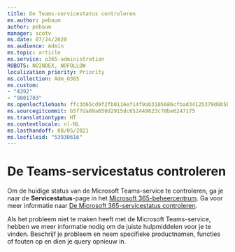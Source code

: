 ```yaml
---
title: De Teams-servicestatus controleren
ms.author: pebaum
author: pebaum
manager: scotv
ms.date: 07/24/2020
ms.audience: Admin
ms.topic: article
ms.service: o365-administration
ROBOTS: NOINDEX, NOFOLLOW
localization_priority: Priority
ms.collection: Adm_O365
ms.custom:
- "4392"
- "9001703"
ms.openlocfilehash: ffc3d65cd9f2fb0116ef14f9ab3105686cfbad34125379d6b5b9db355712a507
ms.sourcegitcommit: b5f7da89a650d2915dc652449623c78be6247175
ms.translationtype: HT
ms.contentlocale: nl-NL
ms.lasthandoff: 08/05/2021
ms.locfileid: "53930616"
---
```

# <a name="check-teams-service-status"></a>De Teams-servicestatus controleren

Om de huidige status van de Microsoft Teams-service te controleren, ga je naar de **Servicestatus**-page in het [Microsoft 365-beheercentrum](https://go.microsoft.com/fwlink/p/?linkid=2024339). Ga voor meer informatie naar [De Microsoft 365-servicestatus controleren](https://docs.microsoft.com/office365/enterprise/view-service-health).

Als het probleem niet te maken heeft met de Microsoft Teams-service, hebben we meer informatie nodig om de juiste hulpmiddelen voor je te vinden. Beschrijf je probleem en neem specifieke productnamen, functies of fouten op en dien je query opnieuw in.
